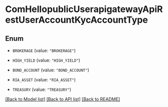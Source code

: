 # ComHellopublicUserapigatewayApiRestUserAccountKycAccountType

## Enum


* `BROKERAGE` (value: `"BROKERAGE"`)

* `HIGH_YIELD` (value: `"HIGH_YIELD"`)

* `BOND_ACCOUNT` (value: `"BOND_ACCOUNT"`)

* `RIA_ASSET` (value: `"RIA_ASSET"`)

* `TREASURY` (value: `"TREASURY"`)


[[Back to Model list]](../README.md#documentation-for-models) [[Back to API list]](../README.md#documentation-for-api-endpoints) [[Back to README]](../README.md)


